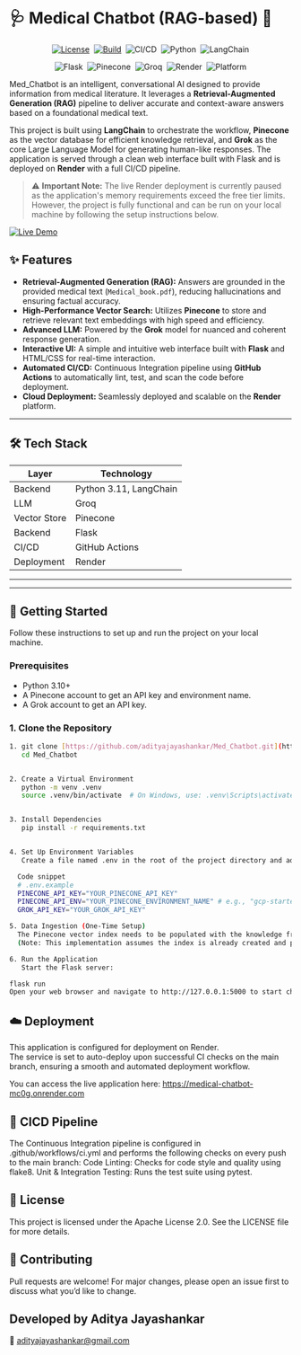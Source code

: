# 🩺 Medical Chatbot (RAG-based) 🤖

<div align="center">

[![License](https://img.shields.io/badge/License-Apache_2.0-blue?style=plastic)](https://opensource.org/licenses/Apache-2.0)&nbsp;&nbsp;[![Build](https://img.shields.io/badge/Build-Passing-green?style=plastic&logo=githubactions)](https://github.com/adityajayashankar/Med_Chatbot/actions/workflows/medical_chatbot_ci.yml)&nbsp;&nbsp;![CI/CD](https://img.shields.io/badge/CI%2FCD-GitHub%20Actions-blue?style=plastic&logo=githubactions&logoColor=white)&nbsp;&nbsp;![Python](https://img.shields.io/badge/Python-3.11-blue?style=plastic&logo=python&logoColor=white)&nbsp;&nbsp;![LangChain](https://img.shields.io/badge/LangChain-0.1.x-orange?style=plastic&logo=chainlink)

![Flask](https://img.shields.io/badge/Backend-Flask-black?style=plastic&logo=flask)&nbsp;&nbsp;![Pinecone](https://img.shields.io/badge/VectorDB-Pinecone-1f66c1?style=plastic&logo=pinecone)&nbsp;&nbsp;![Groq](https://img.shields.io/badge/Groq-LPU_Powered-black?style=plastic)&nbsp;&nbsp;![Render](https://img.shields.io/badge/Deployed_on-Render-3C3C3D?style=plastic&logo=render)&nbsp;&nbsp;![Platform](https://img.shields.io/badge/Platform-Windows_|_Linux_|_Mac-success?style=plastic)

</div>

Med_Chatbot is an intelligent, conversational AI designed to provide information from medical literature. It leverages a **Retrieval-Augmented Generation (RAG)** pipeline to deliver accurate and context-aware answers based on a foundational medical text.

This project is built using **LangChain** to orchestrate the workflow, **Pinecone** as the vector database for efficient knowledge retrieval, and **Grok** as the core Large Language Model for generating human-like responses. The application is served through a clean web interface built with Flask and is deployed on **Render** with a full CI/CD pipeline.
> ⚠️ **Important Note:** The live Render deployment is currently paused as the application's memory requirements exceed the free tier limits. However, the project is fully functional and can be run on your local machine by following the setup instructions below.

[![Live Demo](https://img.shields.io/badge/Live-Demo-brightgreen?style=plastic&logo=rocket)](https://med-chatbot.onrender.com)

## ✨ Features

* **Retrieval-Augmented Generation (RAG):** Answers are grounded in the provided medical text (`Medical_book.pdf`), reducing hallucinations and ensuring factual accuracy.
* **High-Performance Vector Search:** Utilizes **Pinecone** to store and retrieve relevant text embeddings with high speed and efficiency.
* **Advanced LLM:** Powered by the **Grok** model for nuanced and coherent response generation.
* **Interactive UI:** A simple and intuitive web interface built with **Flask** and HTML/CSS for real-time interaction.
* **Automated CI/CD:** Continuous Integration pipeline using **GitHub Actions** to automatically lint, test, and scan the code before deployment.
* **Cloud Deployment:** Seamlessly deployed and scalable on the **Render** platform.

***
## 🛠️ Tech Stack

| Layer        | Technology                  |
|--------------|-----------------------------|
| Backend      | Python 3.11, LangChain      |
| LLM          | Groq                        |
| Vector Store | Pinecone                    |
| Backend      | Flask                       |
| CI/CD        | GitHub Actions              |
| Deployment   | Render                      |

---

***
## 🚀 Getting Started

Follow these instructions to set up and run the project on your local machine.

### Prerequisites

* Python 3.10+
* A Pinecone account to get an API key and environment name.
* A Grok account to get an API key.

### 1. Clone the Repository

```bash
1. git clone [https://github.com/adityajayashankar/Med_Chatbot.git](https://github.com/adityajayashankar/Med_Chatbot.git)
   cd Med_Chatbot


2. Create a Virtual Environment
   python -m venv .venv
   source .venv/bin/activate  # On Windows, use: .venv\Scripts\activate


3. Install Dependencies
   pip install -r requirements.txt


4. Set Up Environment Variables
   Create a file named .env in the root of the project directory and add your secret keys.

  Code snippet
  # .env.example
  PINECONE_API_KEY="YOUR_PINECONE_API_KEY"
  PINECONE_API_ENV="YOUR_PINECONE_ENVIRONMENT_NAME" # e.g., "gcp-starter"
  GROK_API_KEY="YOUR_GROK_API_KEY"

5. Data Ingestion (One-Time Setup)
  The Pinecone vector index needs to be populated with the knowledge from Medical_book.pdf.
  (Note: This implementation assumes the index is already created and populated. You can adapt the code in research/trials.ipynb or create a separate ingest.py        script to perform this one-time data ingestion.)

6. Run the Application
   Start the Flask server:

flask run
Open your web browser and navigate to http://127.0.0.1:5000 to start chatting with the bot!

```

## ☁️ Deployment
This application is configured for deployment on Render.<br>
The service is set to auto-deploy upon successful CI checks on the main branch, ensuring a smooth and automated deployment workflow.

You can access the live application here:
https://medical-chatbot-mc0g.onrender.com

## 🤖 CICD Pipeline
The Continuous Integration pipeline is configured in .github/workflows/ci.yml and performs the following checks on every push to the main branch:
Code Linting: Checks for code style and quality using flake8.
Unit & Integration Testing: Runs the test suite using pytest.

## 📝 License
This project is licensed under the Apache License 2.0. See the LICENSE file for more details.



## 🙌 Contributing
Pull requests are welcome! For major changes, please open an issue first to discuss what you’d like to change.

## Developed by Aditya Jayashankar
📧 adityajayashankar@gmail.com
